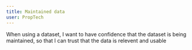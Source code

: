```yaml
---
title: Maintained data
user: PropTech
---
```


When using a dataset, I want to have confidence that the dataset is being maintained, so that I can trust that the data is relevent and usable